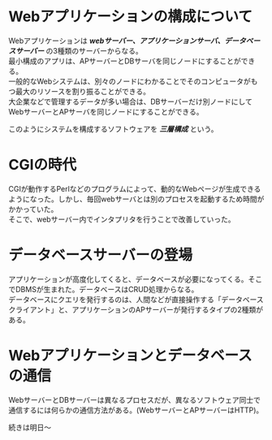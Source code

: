 # Webアプリケーションの構成について  

Webアプリケーションは ***webサーバー、アプリケーションサーバ、データベースサーバー*** の3種類のサーバーからなる。  
最小構成のアプリは、APサーバーとDBサーバを同じノードにすることができる。  
一般的なWebシステムは、別々のノードにわかることでそのコンピュータがもつ最大のリソースを割り振ることができる。  
大企業などで管理するデータが多い場合は、DBサーバーだけ別ノードにしてWebサーバーとAPサーバを同じノードにすることができる。

このようにシステムを構成するソフトウェアを ***三層構成*** という。  

# CGIの時代  

CGIが動作するPerlなどのプログラムによって、動的なWebページが生成できるようになった。しかし、毎回webサーバとは別のプロセスを起動するため時間がかかっていた。  
そこで、webサーバー内でインタプリタを行うことで改善していった。  

# データベースサーバーの登場  

アプリケーションが高度化してくると、データベースが必要になってくる。そこでDBMSが生まれた。データベースはCRUD処理からなる。  
データベースにクエリを発行するのは、人間などが直接操作する「データベースクライアント」と、アプリケーションのAPサーバーが発行するタイプの2種類がある。  

# Webアプリケーションとデータベースの通信  

WebサーバーとDBサーバーは異なるプロセスだが、異なるソフトウェア同士で通信するには何らかの通信方法がある。(WebサーバーとAPサーバーはHTTP)。

続きは明日～
